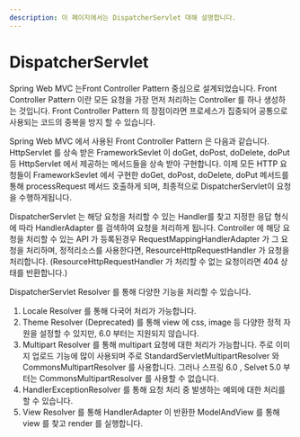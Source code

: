 ```yaml
---
description: 이 페이지에서는 DispatcherServlet 대해 설명합니다.
---
```


# DispatcherServlet

Spring Web MVC 는Front Controller Pattern 중심으로 설계되었습니다. Front Controller Pattern 이란 모든 요청을 가장 먼저 처리하는 Controller 를 하나 생성하는 것입니다. Front Controller Pattern 의 장점이라면 프로세스가 집중되어 공통으로 사용되는 코드의 중복을 방지 할 수 있습니다.

Spring Web MVC 에서 사용된 Front Controller Pattern 은 다음과 같습니다. HttpServlet 를 상속 받은 FrameworkSevlet 이 doGet, doPost, doDelete, doPut 등 HttpServlet 에서 제공하는 메서드들을 상속 받아 구현합니다. 이제 모든 HTTP 요청들이 FrameworkSevlet 에서 구현한 doGet, doPost, doDelete, doPut 메서드를 통해 processRequest 메서드 호출하게 되며, 최종적으로 DispatcherServlet이 요청을 수행하게됩니다.

DispatcherServlet 는 해당 요청을 처리할 수 있는 Handler를 찾고 지정한 응답 형식에 따라 HandlerAdapter 를 검색하여 요청을 처리하게 됩니다. Controller 에 해당 요청을 처리할 수 있는 API 가 등록된경우 RequestMappingHandlerAdapter 가 그 요청을 처리하며, 정적리소스를 사용한다면, ResourceHttpRequestHandler 가 요청을 처리합니다. (ResourceHttpRequestHandler 가 처리할 수 없는 요청이라면 404 상태를 반환합니다.)

DispatcherServlet Resolver 를 통해 다양한 기능을 처리할 수 있습니다.

1. Locale Resolver 를 통해 다국어 처리가 가능합니다.
2. Theme Resolver (Deprecated) 를 통해 view 에 css, image 등 다양한 정적 자원을 설정할 수 있지만, 6.0 부터는 지원되지 않습니다.
3. Multipart Resolver 를 통해 multipart 요청에 대한 처리가 가능합니다. 주로 이미지 업로드 기능에 많이 사용되며 주로 StandardServletMultipartResolver 와 CommonsMultipartResolver 를 사용합니다. 그러나 스프링 6.0 , Selvet 5.0 부터는 CommonsMultipartResolver 를 사용할 수 없습니다.
4. HandlerExceptionResolver 를 통해 요청 처리 중 발생하는 예외에 대한 처리를 할 수 있습니다.
5. View Resolver 를 통해 HandlerAdapter 이 반환한 ModelAndView 를 통해 view 를 찾고 render 를 실행합니다.

